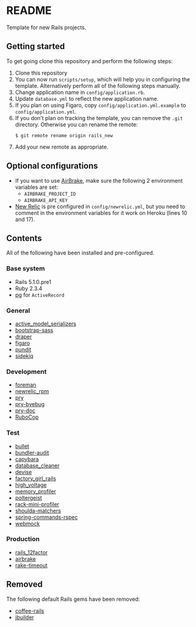 # README

Template for new Rails projects. 

## Getting started

To get going clone this repository and perform the following steps:

1. Clone this repository
1. You can now run `scripts/setup`, which will help you in configuring the template.
   Alternatively perform all of the following steps manually.
1. Change application name in `config/application.rb`.
1. Update `database.yml` to reflect the new application name.
1. If you plan on using Figaro, copy `config/application.yml.example` to `config/application.yml`.
1. If you don't plan on tracking the template, you can remove the `.git` directory. 
   Otherwise you can rename the remote:   
   ```shell
   $ git remote rename origin rails_new
   ```
1. Add your new remote as appropriate.

## Optional configurations

* If you want to use [AirBrake](https://airbrake.io), make sure the following 2 environment variables are set:
    * `AIRBRAKE_PROJECT_ID`
    * `AIRBRAKE_API_KEY`
* [New Relic](https://newrelic.com) is pre configured in `config/newrelic.yml`, 
  but you need to comment in the environment variables for it work on Heroku 
  (lines 10 and 17).

## Contents

All of the following have been installed and pre-configured.

### Base system

* Rails 5.1.0.pre1
* Ruby 2.3.4
* [pg](https://github.com/ged/ruby-pg) for `ActiveRecord`

### General
 
* [active_model_serializers](https://github.com/rails-api/active_model_serializers)
* [bootstrap-sass](https://github.com/twbs/bootstrap-sass)
* [draper](https://github.com/drapergem/draper)
* [figaro](https://github.com/laserlemon/figaro)
* [pundit](https://github.com/elabs/pundit)
* [sidekiq](https://github.com/mperham/sidekiq)

### Development

* [foreman](https://github.com/ddollar/foreman)
* [newrelic_rpm](https://github.com/newrelic/rpm) 
* [pry](https://github.com/rweng/pry-rails)
* [pry-byebug](https://github.com/deivid-rodriguez/pry-byebug)
* [pry-doc](https://github.com/pry/pry-doc)
* [RuboCop](https://github.com/bbatsov/rubocop)

### Test

* [bullet](https://github.com/flyerhzm/bullet)
* [bundler-audit](https://github.com/rubysec/bundler-audit)
* [capybara](https://github.com/teamcapybara/capybara)
* [database_cleaner](https://github.com/DatabaseCleaner/database_cleaner)
* [devise](https://github.com/plataformatec/devise)
* [factory_girl_rails](https://github.com/thoughtbot/factory_girl_rails)
* [high_voltage](https://github.com/thoughtbot/high_voltage)
* [memory_profiler](https://github.com/SamSaffron/memory_profiler)
* [poltergeist](https://github.com/teampoltergeist/poltergeist)
* [rack-mini-profiler](https://github.com/MiniProfiler/rack-mini-profiler)
* [shoulda-matchers](https://github.com/thoughtbot/shoulda-matchers)
* [spring-commands-rspec](https://github.com/jonleighton/spring-commands-rspec)
* [webmock](https://github.com/bblimke/webmock)

### Production

* [rails_12factor](https://github.com/heroku/rails_12factor)
* [airbrake](https://github.com/airbrake/airbrake)
* [rake-timeout](https://github.com/heroku/rack-timeout)

## Removed

The following default Rails gems have been removed:

* [coffee-rails](https://github.com/rails/coffee-rails)
* [jbuilder](https://github.com/rails/jbuilder)
